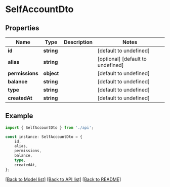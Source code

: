 # SelfAccountDto


## Properties

Name | Type | Description | Notes
------------ | ------------- | ------------- | -------------
**id** | **string** |  | [default to undefined]
**alias** | **string** |  | [optional] [default to undefined]
**permissions** | **object** |  | [default to undefined]
**balance** | **string** |  | [default to undefined]
**type** | **string** |  | [default to undefined]
**createdAt** | **string** |  | [default to undefined]

## Example

```typescript
import { SelfAccountDto } from './api';

const instance: SelfAccountDto = {
    id,
    alias,
    permissions,
    balance,
    type,
    createdAt,
};
```

[[Back to Model list]](../README.md#documentation-for-models) [[Back to API list]](../README.md#documentation-for-api-endpoints) [[Back to README]](../README.md)

